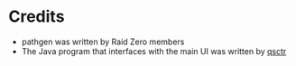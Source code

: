 # Credits
- pathgen was written by Raid Zero members
- The Java program that interfaces with the main UI was written by [qsctr](https://github.com/qsctr)
